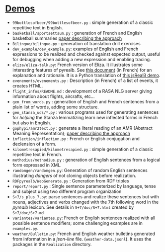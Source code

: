 # [Demos](https://github.com/lapalme/pyrealb/blob/main/README.md#demos)

- `99bottlesofbeer/99bottlesofbeer.py` : simple generation of a classic repetitive text in English.
- `basketball/sportsettsum.py` : generation of French and English basketball summaries [paper describing the approach](demos/basketball/docs/SportSettSum.md)
- `Bilinguo/bilinguo.py` : generation of translation drill exercises
- `dev_example/dev_example.py`: examples of English and French expressions to be realized and checked against expected output,  useful for debugging when adding a new expression and enabling tracing.
- `eliza/eliza-talk.py`: French version of Eliza. It illustrates some interesting features of pyrealb. See [this document](https://github.com/rali-udem/jsRealB/blob/master/demos/Eliza/Eliza_en_français.md) (in French) for an explanation and rationale. It is a Python translation of [this jsRealB demo](https://github.com/rali-udem/jsRealB/tree/master/demos/Eliza). 
- `evenements/evenements.py` : Description (in French) of a list of events, it creates HTML.
- `flight_infos/README.md` : development of a RASA NLG server giving information about flights, aircrafts, etc...
- `gen_from_words.py` : generation of English and French sentences  from a plain list of words, adding some structure.
- `gen_stanza_uds/*.py` : various programs used for generating sentences for *helping* the Stanza lemmatizing learn new inflected forms in French but also in English.
- `gophypi/amr2text.py` : generate a literal reading of an AMR (Abstract Meaning Representation);
      [paper describing the approach](gophypi/Doc/GoPhiPy.pdf) 
- `inflection/inflection.py` : French or English conjugation and declension of a form.
- `kilometresapied/kilometresapied.py` : simple generation of a classic repetitive text in French.
- `methodius/methodius.py` : generation of English sentences from a logical form expressed in XML.
- `randomgen/randomgen.py`: Generation of random English sentences illustrating *dangers* of not cloning objects before realization.
- `RDFpyrealb/WebGenerate.py` : Generation from RDF triples
- `report/report.py` : Single sentence parameterized by language, tense and subject using two different program organization
- `S+7/s_plus_7.py`: parse sentences and realize these sentences but with nouns, adjectives and verbs changed with the 7th following word in the *pyrealb* lexicon. See details in `S+7/doc/S+7.html` created by `S+7/doc/S+7.md`
- `variantes/variantes.py`: French or English sentences realized with all possible sentence modifiers; some challenging examples are in `examples.py`.
- `weather/Bulletin.py`: French and English weather bulletins generated from information in a *json-line* file. (`weather-data.jsonl`). It uses the packages in the `Realization` directory.
